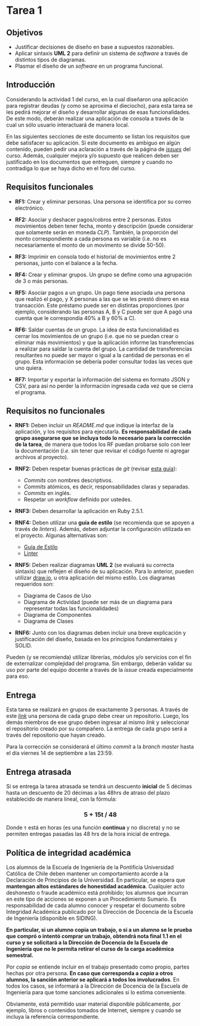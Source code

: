 # Tarea 1

## Objetivos

* Justificar decisiones de diseño en base a supuestos razonables.
* Aplicar sintaxis **UML 2** para definir un sistema de _software_ a través de distintos tipos de diagramas.
* Plasmar el diseño de un _software_ en un programa funcional.

## Introducción

Considerando la actividad 1 del curso, en la cual diseñaron una aplicación para registrar deudas (y como se aproxima el dieciocho), para esta tarea se les pedirá mejorar el diseño y desarrollar algunas de esas funcionalidades. De este modo, deberán realizar una aplicación de consola a través de la cual un sólo usuario interactuará de manera local.

En las siguientes secciones de este documento se listan los requisitos que debe satisfacer su aplicación. Si este documento es ambiguo en algún contenido, pueden pedir una aclaración a través de la página de [_issues_](https://github.com/IIC2113-2018-2/syllabus/issues) del curso. Además, cualquier mejora y/o supuesto que realicen deben ser justificado en los documentos que entreguen, siempre y cuando no contradiga lo que se haya dicho en el foro del curso.

## Requisitos funcionales

* **RF1:** Crear y eliminar personas. Una persona se identifica por su correo electrónico.

* **RF2:** Asociar y deshacer pagos/cobros entre 2 personas. Estos movimientos deben tener fecha, monto y descripción (puede considerar que solamente serán en moneda _CLP_). También, la proporción del monto correspondiente a cada persona es variable (i.e. no es necesariamente el monto de un movimento se divide 50-50).

* **RF3:** Imprimir en consola todo el historial de movimientos entre 2 personas, junto con el balance a la fecha.

* **RF4:** Crear y eliminar grupos. Un grupo se define como una agrupación de 3 o más personas.

* **RF5:** Asociar pagos a un grupo. Un pago tiene asociada una persona que realizó el pago, y X personas a las que se les prestó dinero en esa transacción. Este préstamo puede ser en distintas proporciones (por ejemplo, considerando las personas A, B y C puede ser que A pagó una cuenta que le correspondía 40% a B y 60% a C).

* **RF6:** Saldar cuentas de un grupo. La idea de esta funcionalidad es cerrar los movimientos de un grupo (i.e. que no se puedan crear o eliminar más movimientos) y que la aplicación informe las transferencias a realizar para saldar la cuenta del grupo. La cantidad de transferencias resultantes no puede ser mayor o igual a la cantidad de personas en el grupo. Esta información se debería poder consultar todas las veces que uno quiera.

* **RF7:** Importar y exportar la información del sistema en formato JSON y CSV, para así no perder la información ingresada cada vez que se cierra el programa.

## Requisitos no funcionales

* **RNF1:** Deben incluir un _README.md_ que indique la interfaz de la aplicación, y los requisitos para ejecutarla. **Es responsabilidad de cada grupo asegurarse que se incluya todo lo necesario para la corrección de la tarea**, de manera que todos los RF puedan probarse solo con leer la documentación (_i.e._ sin tener que revisar el código fuente ni agregar archivos al proyecto).

* **RNF2:** Deben respetar buenas prácticas de _git_ (revisar [esta guía](https://github.com/IIC2113-2018-2/syllabus/wiki/How-to-Git)):

  * *Commits* con nombres descriptivos.
  * *Commits* atómicos, es decir, responsabilidades claras y separadas.
  * *Commits* en inglés.
  * Respetar un _workflow_ definido por ustedes.


* **RNF3:** Deben desarrollar la aplicación en Ruby 2.5.1.

* **RNF4:** Deben utilizar una **guía de estilo** (se recomienda que se apoyen a través de _linters_). Además, deben adjuntar la configuración utilizada en el proyecto. Algunas alternativas son:

  * [Guía de Estilo](https://github.com/rubocop-hq/ruby-style-guide)
  * [Linter](https://github.com/rubocop-hq/rubocop)


* **RNF5:** Deben realizar diagramas **UML 2** (se evaluará su correcta sintaxis) que reflejen el diseño de su aplicación. Para lo anterior, pueden utilizar [draw.io](https://www.draw.io/), u otra aplicación del mismo estilo. Los diagramas requeridos son:

  * Diagrama de Casos de Uso
  * Diagrama de Actividad (puede ser más de un diagrama para representar todas las funcionalidades)
  * Diagrama de Componentes
  * Diagrama de Clases


* **RNF6:** Junto con los diagramas deben incluir una breve explicación y justificación del diseño, basada en los principios fundamentales y SOLID.

Pueden (y se recomienda) utilizar librerías, módulos y/o servicios con el fin de externalizar complejidad del programa. Sin embargo, deberán validar su uso por parte del equipo docente a través de la _issue_ creada especialmente para eso.

## Entrega

Esta tarea se realizará en grupos de exactamente 3 personas. A través de este [_link_](https://classroom.github.com/g/46LKtnUc) una persona de cada grupo debe crear un repositorio. Luego, los demás miembros de ese grupo deben ingresar al mismo _link_ y seleccionar el repositorio creado por su compañero. La entrega de cada grupo será a través del repositorio que hayan creado.

Para la corrección se considerará el último _commit_ a la _branch master_ hasta el día viernes 14 de septiembre a las 23:59.

## Entrega atrasada

Si se entrega la tarea atrasada se tendrá un descuento **inicial** de 5 décimas hasta un descuento de 20 décimas a las 48hrs de atraso del plazo establecido de manera lineal, con la fórmula:

### <center>5 + 15t / 48</center>

Donde `t` está en horas (es una función **continua** y no discreta) y no se permiten entregas pasadas las 48 hrs de la hora inicial de entrega.

## Política de integridad académica

Los alumnos de la Escuela de Ingeniería de la Pontificia Universidad Católica de Chile deben mantener un comportamiento acorde a la Declaración de Principios de la Universidad.  En particular, se espera que **mantengan altos estándares de honestidad académica**.  Cualquier acto deshonesto o fraude académico está prohibido; los alumnos que incurran en este tipo de acciones se exponen a un Procedimiento Sumario. Es responsabilidad de cada alumno conocer y respetar el documento sobre Integridad Académica publicado por la Dirección de Docencia de la Escuela de Ingeniería (disponible en SIDING).

**En particular, si un alumno copia un trabajo, o si a un alumno se le prueba que compró o intentó comprar un trabajo, obtendrá nota final 1.1 en el curso y se solicitará a la Dirección de Docencia de la Escuela de Ingeniería que no le permita retirar el curso de la carga académica semestral.**

Por _copia_ se entiende incluir en el trabajo presentado como propio, partes hechas por otra persona.  **En caso que corresponda a _copia_ a otros alumnos, la sanción anterior se aplicará a todos los involucrados**.  En todos los casos, se informará a la Dirección de Docencia de la Escuela de Ingeniería para que tome sanciones adicionales si lo estima conveniente.

Obviamente, está permitido usar material disponible públicamente, por ejemplo, libros o contenidos tomados de Internet, siempre y cuando se incluya la referencia correspondiente.
